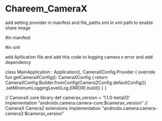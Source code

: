 # Chareem_CameraX

add setting provider in manifest and file_paths.xml in xml path to enable share image

#in manifest
  <provider
      android:name="androidx.core.content.FileProvider"
      android:authorities="${applicationId}.provider"
      android:exported="false"
      android:grantUriPermissions="true">
      <meta-data
          android:name="android.support.FILE_PROVIDER_PATHS"
          android:resource="@xml/file_paths"/>
  </provider>
  
#in xml
<paths xmlns:android="http://schemas.android.com/apk/res/android">
    <external-media-path name="media" android:path="@{string/app_name}/" path="." />
    <files-path name="files" path="."/>
</paths>

add Apllication file and add this code to logging camera x error and add dependency

class MainApplication : Application(), CameraXConfig.Provider {
    override fun getCameraXConfig(): CameraXConfig {
        return CameraXConfig.Builder.fromConfig(Camera2Config.defaultConfig())
            .setMinimumLoggingLevel(Log.ERROR).build()
    }
}

// CameraX core library
def camerax_version = '1.1.0-beta03'
implementation "androidx.camera:camera-core:$camerax_version"
// CameraX Camera2 extensions
implementation "androidx.camera:camera-camera2:$camerax_version"
